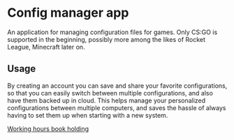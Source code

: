 # Config manager app

An application for managing configuration files for games. Only CS:GO is supported in the beginning, possibly more among the likes of Rocket League, Minecraft later on.

## Usage

By creating an account you can save and share your favorite configurations, so that you can easily switch between multiple configurations, and also have them backed up in cloud. This helps manage your personalized configurations between multiple computers, and saves the hassle of always having to set them up when starting with a new system.

[Working hours book holding](docs/working-hours.md)
